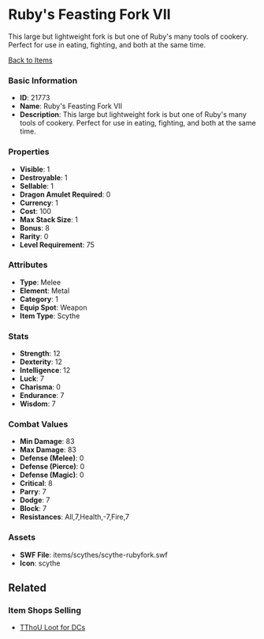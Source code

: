 # Ruby's Feasting Fork VII

This large but lightweight fork is but one of Ruby's many tools of cookery. Perfect for use in eating, fighting, and both at the same time.

[Back to Items](../items.md)

### Basic Information

- **ID**: 21773
- **Name**: Ruby&#039;s Feasting Fork VII
- **Description**: This large but lightweight fork is but one of Ruby&#039;s many tools of cookery. Perfect for use in eating, fighting, and both at the same time.

### Properties

- **Visible**: 1
- **Destroyable**: 1
- **Sellable**: 1
- **Dragon Amulet Required**: 0
- **Currency**: 1
- **Cost**: 100
- **Max Stack Size**: 1
- **Bonus**: 8
- **Rarity**: 0
- **Level Requirement**: 75

### Attributes

- **Type**: Melee
- **Element**: Metal
- **Category**: 1
- **Equip Spot**: Weapon
- **Item Type**: Scythe

### Stats

- **Strength**: 12
- **Dexterity**: 12
- **Intelligence**: 12
- **Luck**: 7
- **Charisma**: 0
- **Endurance**: 7
- **Wisdom**: 7

### Combat Values

- **Min Damage**: 83
- **Max Damage**: 83
- **Defense (Melee)**: 0
- **Defense (Pierce)**: 0
- **Defense (Magic)**: 0
- **Critical**: 8
- **Parry**: 7
- **Dodge**: 7
- **Block**: 7
- **Resistances**: All,7,Health,-7,Fire,7

### Assets

- **SWF File**: items/scythes/scythe-rubyfork.swf
- **Icon**: scythe

## Related

### Item Shops Selling

- [TThoU Loot for DCs](../item-shops/797-tthou-loot-for-dcs.md)

